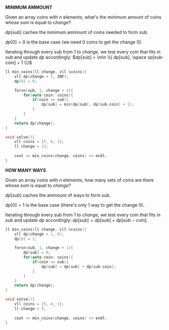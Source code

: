 **MINIMUM AMMOUNT**

Given an array $coins$ with $n$ elements, what's the minimum amount of coins whose sum is equal to $change$?

$dp[sub]$ caches the minimum ammount of coins needed to form $sub$.

$dp[0]  = 0$ is the base case (we need 0 coins to get the change 0).

Iterating through every sub from $1$ to $change$, we test every coin that fits in $sub$ and update $dp$ accordingly: $dp[sub] = \min \\{ dp[sub], \space sp[sub-coin] + 1 \\}$

```c++
ll min_coins(ll change, vll &coins){
    vll dp(change + 1, INF); 
    dp[0] = 0; 

    forsn(sub, 1, change + 1){
        for(auto coin: coins){
            if(coin <= sub){
                dp[sub] = min(dp[sub], dp[sub-coin] + 1);
            }
        }
    }
    return dp[change];
}

void solve(){
    vll coins = {5, 4, 1};
    ll change = 13; 
  
    cout << min_coins(change, coins) << endl;
}
```

**HOW MANY WAYS**

Given an array $coins$ with $n$ elements, how many sets of coins are there whose sum is equal to $change$?

$dp[sub]$ caches the ammount of ways to form $sub$.

$dp[0]  = 1$ is the base case (there's only $1$ way to get the change $0$).

Iterating through every sub from $1$ to $change$, we test every coin that fits in $sub$ and update $dp$ accordingly: $dp[sub] = dp[sub] + dp[sub-coin]$.

```c++
ll min_coins(ll change, vll &coins){
    vll dp(change + 1, 0); 
    dp[0] = 1; 

    forsn(sub, 1, change + 1){
        dp[sub] = 0;
        for(auto coin: coins){
            if(coin <= sub){
                dp[sub] = dp[sub] + dp[sub-coin];
            }
        }
    }
    return dp[change];
}

void solve(){
    vll coins = {5, 4, 1};
    ll change = 5; 
  
    cout << min_coins(change, coins) << endl;
}
```
